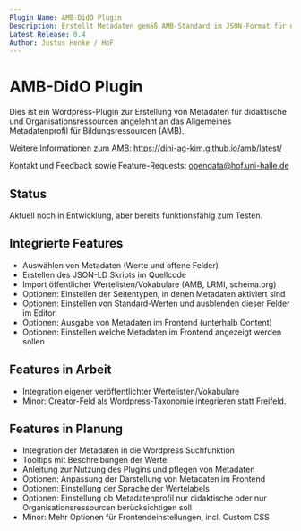 ```yaml
---
Plugin Name: AMB-DidO Plugin 
Description: Erstellt Metadaten gemäß AMB-Standard im JSON-Format für didaktische und Organisationsressourcen
Latest Release: 0.4
Author: Justus Henke / HoF
---
```

# AMB-DidO Plugin 


 
Dies ist ein Wordpress-Plugin zur Erstellung von Metadaten für didaktische und Organisationsressourcen angelehnt an das Allgemeines Metadatenprofil für Bildungsressourcen (AMB).

Weitere Informationen zum AMB: https://dini-ag-kim.github.io/amb/latest/

Kontakt und Feedback sowie Feature-Requests: opendata@hof.uni-halle.de

## Status 
Aktuell noch in Entwicklung, aber bereits funktionsfähig zum Testen.

## Integrierte Features
- Auswählen von Metadaten (Werte und offene Felder)
- Erstellen des JSON-LD Skripts im Quellcode
- Import öffentlicher Wertelisten/Vokabulare (AMB, LRMI, schema.org) 
- Optionen: Einstellen der Seitentypen, in denen Metadaten aktiviert sind
- Optionen: Einstellen von Standard-Werten und ausblenden dieser Felder im Editor
- Optionen: Ausgabe von Metadaten im Frontend (unterhalb Content)
- Optionen: Einstellen welche Metadaten im Frontend angezeigt werden sollen

## Features in Arbeit
- Integration eigener veröffentlichter Wertelisten/Vokabulare
- Minor: Creator-Feld als Wordpress-Taxonomie integrieren statt Freifeld. 

## Features in Planung
- Integration der Metadaten in die Wordpress Suchfunktion
- Tooltips mit Beschreibungen der Werte
- Anleitung zur Nutzung des Plugins und pflegen von Metadaten
- Optionen: Anpassung der Darstellung von Metadaten im Frontend
- Optionen: Einstellung der Sprache der Wertelabels
- Optionen: Einstellung ob Metadatenprofil nur didaktische oder nur Organisationsressourcen berücksichtigen soll
- Minor: Mehr Optionen für Frontendeinstellungen, incl. Custom CSS
